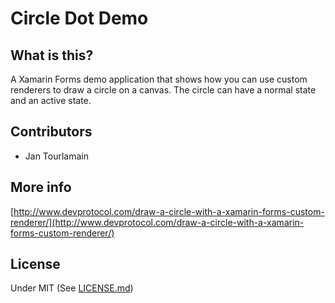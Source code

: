 # Circle Dot Demo


## What is this?
A Xamarin Forms demo application that shows how you can use custom renderers to draw a circle on a canvas.
The circle can have a normal state and an active state.

## Contributors

- Jan Tourlamain

## More info
[http://www.devprotocol.com/draw-a-circle-with-a-xamarin-forms-custom-renderer/](http://www.devprotocol.com/draw-a-circle-with-a-xamarin-forms-custom-renderer/)

## License
Under MIT (See [LICENSE.md](LICENSE.md))